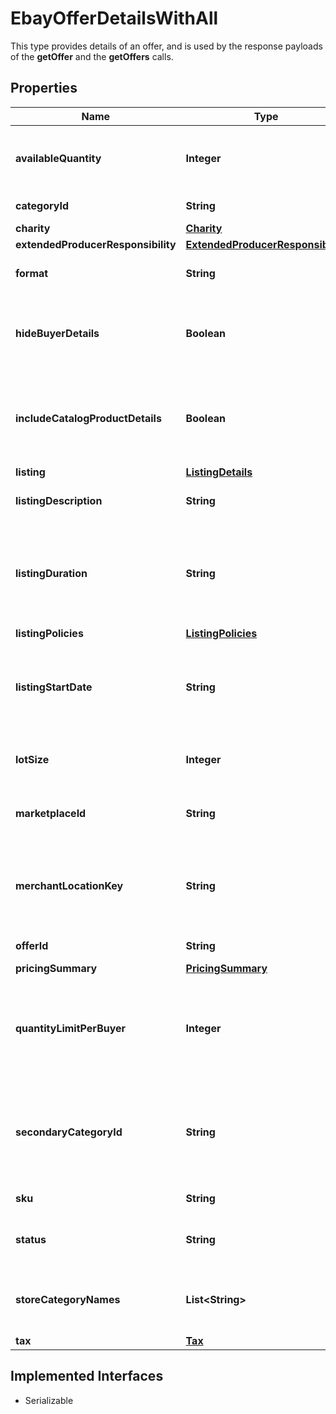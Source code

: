 

# EbayOfferDetailsWithAll

This type provides details of an offer, and is used by the response payloads of the <strong>getOffer</strong> and the <strong>getOffers</strong> calls.
## Properties

Name | Type | Description | Notes
------------ | ------------- | ------------- | -------------
**availableQuantity** | **Integer** | This integer value indicates the quantity of the inventory item (specified by the &lt;strong&gt;sku&lt;/strong&gt; value) that will be available for purchase by buyers shopping on the eBay site specified in the &lt;strong&gt;marketplaceId&lt;/strong&gt; field. For unpublished offers where the available quantity has yet to be set, the &lt;strong&gt;availableQuantity&lt;/strong&gt; value is set to &lt;code&gt;0&lt;/code&gt;. |  [optional]
**categoryId** | **String** | The unique identifier of the primary eBay category that the inventory item is listed under. This field is always returned for published offers, but is only returned if set for unpublished offers. |  [optional]
**charity** | [**Charity**](Charity.md) |  |  [optional]
**extendedProducerResponsibility** | [**ExtendedProducerResponsibility**](ExtendedProducerResponsibility.md) |  |  [optional]
**format** | **String** | This enumerated value indicates the listing format of the offer. For implementation help, refer to &lt;a href&#x3D;&#39;https://developer.ebay.com/api-docs/sell/inventory/types/slr:FormatTypeEnum&#39;&gt;eBay API documentation&lt;/a&gt; |  [optional]
**hideBuyerDetails** | **Boolean** | This field is returned as &lt;code&gt;true&lt;/code&gt; if the private listing feature has been enabled for the offer. Sellers may want to use this feature when they believe that a listing&#39;s potential bidders/buyers would not want their obfuscated user IDs (and feedback scores) exposed to other users. &lt;br&gt;&lt;br&gt; This field is always returned even if not explicitly set in the offer. It defaults to &lt;code&gt;false&lt;/code&gt;, so will get returned as &lt;code&gt;false&lt;/code&gt; if seller does not set this feature with a &#39;Create&#39; or &#39;Update&#39; offer method. |  [optional]
**includeCatalogProductDetails** | **Boolean** | This field indicates whether or not eBay product catalog details are applied to a listing. A value of &lt;code&gt;true&lt;/code&gt; indicates the listing corresponds to the eBay product associated with the provided product identifier. The product identifier is provided in &lt;strong&gt;createOrReplaceInventoryItem&lt;/strong&gt;.&lt;p&gt;&lt;span class&#x3D;\&quot;tablenote\&quot;&gt;&lt;strong&gt;Note:&lt;/strong&gt; Though the &lt;strong&gt;includeCatalogProductDetails&lt;/strong&gt; parameter is not required to be submitted in the request, the parameter defaults to &#39;true&#39; if omitted.&lt;/span&gt;&lt;/p&gt; |  [optional]
**listing** | [**ListingDetails**](ListingDetails.md) |  |  [optional]
**listingDescription** | **String** | The description of the eBay listing that is part of the unpublished or published offer. This field is always returned for published offers, but is only returned if set for unpublished offers.&lt;br/&gt;&lt;br/&gt;&lt;strong&gt;Max Length&lt;/strong&gt;: 500000 (which includes HTML markup/tags) |  [optional]
**listingDuration** | **String** | This field indicates the number of days that the listing will be active.&lt;br /&gt;&lt;br /&gt;This field is returned for both auction and fixed-price listings; however, the value returned for fixed-price listings will always be &lt;code&gt;GTC&lt;/code&gt;. The GTC (Good &#39;Til Cancelled) listings are automatically renewed each calendar month until the seller decides to end the listing.&lt;br /&gt;&lt;br /&gt;&lt;span class&#x3D;\&quot;tablenote\&quot;&gt; &lt;strong&gt;Note:&lt;/strong&gt; If the listing duration expires for an auction offer, the listing then becomes available as a fixed-price offer and will be GTC.&lt;/span&gt; For implementation help, refer to &lt;a href&#x3D;&#39;https://developer.ebay.com/api-docs/sell/inventory/types/slr:ListingDurationEnum&#39;&gt;eBay API documentation&lt;/a&gt; |  [optional]
**listingPolicies** | [**ListingPolicies**](ListingPolicies.md) |  |  [optional]
**listingStartDate** | **String** | This timestamp is the date/time that the seller set for the scheduled listing. With the scheduled listing feature, the seller can set a time in the future that the listing will become active, instead of the listing becoming active immediately after a &lt;strong&gt;publishOffer&lt;/strong&gt; call. &lt;br&gt;&lt;br&gt; Scheduled listings do not always start at the exact date/time specified by the seller, but the date/time of the timestamp returned in &lt;strong&gt;getOffer&lt;/strong&gt;/&lt;strong&gt;getOffers&lt;/strong&gt; will be the same as the timestamp passed into a &#39;Create&#39; or &#39;Update&#39; offer call. &lt;br&gt;&lt;br&gt; This field is returned if set for an offer. |  [optional]
**lotSize** | **Integer** | This field is only applicable and returned if the listing is a lot listing. A lot listing is a listing that has multiple quantity of the same product. An example would be a set of four identical car tires. The integer value in this field is the number of identical items being sold through the lot listing. |  [optional]
**marketplaceId** | **String** | This enumeration value is the unique identifier of the eBay site on which the offer is available, or will be made available. For implementation help, refer to &lt;a href&#x3D;&#39;https://developer.ebay.com/api-docs/sell/inventory/types/slr:MarketplaceEnum&#39;&gt;eBay API documentation&lt;/a&gt; |  [optional]
**merchantLocationKey** | **String** | The unique identifier of the inventory location. This identifier is set up by the merchant when the inventory location is first created with the &lt;strong&gt;createInventoryLocation&lt;/strong&gt; call. Once this value is set for an inventory location, it can not be modified. To get more information about this inventory location, the &lt;strong&gt;getInventoryLocation&lt;/strong&gt; call can be used, passing in this value at the end of the call URI.&lt;br/&gt;&lt;br/&gt;This field is always returned for published offers, but is only returned if set for unpublished offers.&lt;br/&gt;&lt;br/&gt;&lt;b&gt;Max length&lt;/b&gt;: 36 |  [optional]
**offerId** | **String** | The unique identifier of the offer. This identifier is used in many offer-related calls, and it is also used in the &lt;strong&gt;bulkUpdatePriceQuantity&lt;/strong&gt; call. |  [optional]
**pricingSummary** | [**PricingSummary**](PricingSummary.md) |  |  [optional]
**quantityLimitPerBuyer** | **Integer** | This field is only applicable and set if the seller wishes to set a restriction on the purchase quantity of an inventory item per seller. If this field is set by the seller for the offer, then each distinct buyer may purchase up to, but not exceed the quantity in this field. So, if this field&#39;s value is &lt;code&gt;5&lt;/code&gt;, each buyer may purchase a quantity of the inventory item between one and five, and the purchases can occur in one multiple-quantity purchase, or over multiple transactions. If a buyer attempts to purchase one or more of these products, and the cumulative quantity will take the buyer beyond the quantity limit, that buyer will be blocked from that purchase.&lt;br/&gt; |  [optional]
**secondaryCategoryId** | **String** | The unique identifier for a secondary category. This field is applicable if the seller decides to list the item under two categories. Sellers can use the &lt;a href&#x3D;\&quot;/api-docs/commerce/taxonomy/resources/category_tree/methods/getCategorySuggestions\&quot; target&#x3D;\&quot;_blank\&quot;&gt;getCategorySuggestions&lt;/a&gt; method of the Taxonomy API to retrieve suggested category ID values. A fee may be charged when adding a secondary category to a listing. &lt;br/&gt;&lt;br/&gt;&lt;span class&#x3D;\&quot;tablenote\&quot;&gt;&lt;strong&gt;Note:&lt;/strong&gt; You cannot list &lt;strong&gt;US eBay Motors&lt;/strong&gt; vehicles in two categories. However, you can list &lt;strong&gt;Parts &amp; Accessories&lt;/strong&gt; in two categories.&lt;/span&gt; |  [optional]
**sku** | **String** | This is the seller-defined SKU value of the product in the offer.&lt;br/&gt;&lt;br/&gt;&lt;strong&gt;Max Length&lt;/strong&gt;: 50 &lt;br/&gt; |  [optional]
**status** | **String** | The enumeration value in this field specifies the status of the offer - either &lt;code&gt;PUBLISHED&lt;/code&gt; or &lt;code&gt;UNPUBLISHED&lt;/code&gt;. For implementation help, refer to &lt;a href&#x3D;&#39;https://developer.ebay.com/api-docs/sell/inventory/types/slr:OfferStatusEnum&#39;&gt;eBay API documentation&lt;/a&gt; |  [optional]
**storeCategoryNames** | **List&lt;String&gt;** | This container is returned if the seller chose to place the inventory item into one or two eBay store categories that the seller has set up for their eBay store. The string value(s) in this container will be the full path(s) to the eBay store categories, as shown below:&lt;br&gt; &lt;pre&gt;&lt;code&gt;\&quot;storeCategoryNames\&quot;: [&lt;br/&gt; \&quot;/Fashion/Men/Shirts\&quot;, &lt;br/&gt; \&quot;/Fashion/Men/Accessories\&quot; ], &lt;/pre&gt;&lt;/code&gt; |  [optional]
**tax** | [**Tax**](Tax.md) |  |  [optional]


## Implemented Interfaces

* Serializable


